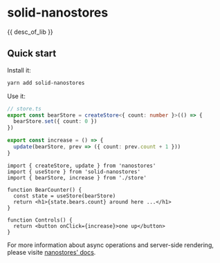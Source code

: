 # solid-nanostores

{{ desc_of_lib }}

## Quick start

Install it:

```bash
yarn add solid-nanostores
```

Use it:

```ts
// store.ts
export const bearStore = createStore<{ count: number }>(() => {
  bearStore.set({ count: 0 })
})

export const increase = () => {
  update(bearStore, prev => ({ count: prev.count + 1 }))
}
```

```tsx
import { createStore, update } from 'nanostores'
import { useStore } from 'solid-nanostores'
import { bearStore, increase } from './store'

function BearCounter() {
  const state = useStore(bearStore)
  return <h1>{state.bears.count} around here ...</h1>
}

function Controls() {
  return <button onClick={increase}>one up</button>
}
```

For more information about async operations and server-side rendering, please visite [nanostores' docs](https://github.com/nanostores/nanostores).
